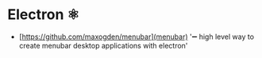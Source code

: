 # Electron ⚛

* [https://github.com/maxogden/menubar](menubar) '➖ high level way to create menubar desktop applications with electron'